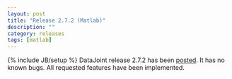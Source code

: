 ```yaml
---
layout: post
title: "Release 2.7.2 (Matlab)"
description: ""
category: releases
tags: [matlab]
---
```

{% include JB/setup %}
DataJoint release 2.7.2 has been [posted](https://github.com/datajoint/datajoint-matlab/releases/tag/v2.7.2). It has no known bugs. All requested features have been implemented.
